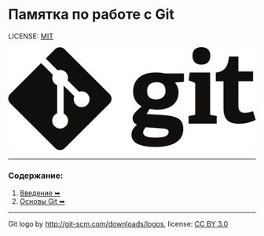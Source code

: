 # Памятка по работе с Git

LICENSE: [MIT](./license.md)

![git-logo](./assets/logo.svg)

---
 
### Содержание:

1. [Введение &#10149;](./introduction.md)
2. [Основы Git &#10149;](./introduction.md)


---

Git logo by http://git-scm.com/downloads/logos,
license: [CC BY 3.0](https://creativecommons.org/licenses/by/3.0/)
